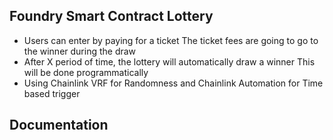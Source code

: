 ## Foundry Smart Contract Lottery

- Users can enter by paying for a ticket
  The ticket fees are going to go to the winner during the draw
- After X period of time, the lottery will automatically draw a winner
  This will be done programmatically
- Using Chainlink VRF for Randomness and
  Chainlink Automation for Time based trigger

## Documentation
